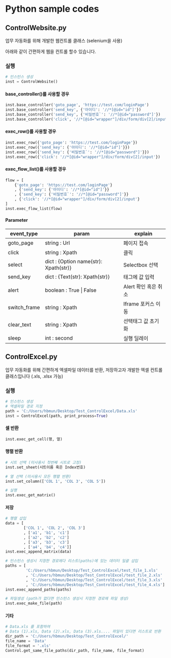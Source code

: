 # Python sample codes
## ControlWebsite.py
업무 자동화를 위해 개발한 웹컨트롤 클래스 (selenium을 사용)

아래와 같이 간편하게 웹을 컨트롤 할수 있습니다.

### 실행
```python
# 인스턴스 생성
inst = ControlWebsite()
```
#### base_controller()를 사용할 경우
```python
inst.base_controller('goto_page', 'https://test.com/loginPage')
inst.base_controller('send_key', {'아이디': '//*[@id="id"]'})
inst.base_controller('send_key', {'비밀번호`': '//*[@id="password"]'})
inst.base_controller('click', '//*[@id="wrapper"]/div/form/div[2]/input')
```
#### exec_row()를 사용할 경우
```python
inst.exec_row({'goto_page': 'https://test.com/loginPage'})
inst.exec_row({'send_key': {'아이디': '//*[@id="id"]'}})
inst.exec_row({'send_key': {'비밀번호`': '//*[@id="password"]'}})
inst.exec_row({'click': '//*[@id="wrapper"]/div/form/div[2]/input'})
```
#### exec_flow_list()를 사용할 경우
```python
flow = [
    {'goto_page': 'https://test.com/loginPage'}
    , {'send_key': {'아이디': '//*[@id="id"]'}}
    , {'send_key': {'비밀번호`': '//*[@id="password"]'}}
    , {'click': '//*[@id="wrapper"]/div/form/div[2]/input'}
]
inst.exec_flow_list(flow)
```

#### Parameter
| event_type   | param                                 | explain              |
| ------------ | ------------------------------------- | -------------------- |
| goto_page    | string : Url                          | 페이지 접속          |
| click        | string : Xpath                        | 클릭                 |
| select       | dict : {Option name(str): Xpath(str)} | Selectbox 선택       |
| send_key     | dict : {Text(str): Xpath(str)}        | 태그에 값 입력       |
| alert        | boolean : True \| False               | Alert 확인 혹은 취소 |
| switch_frame | string : Xpath                        | Iframe 포커스 이동   |
| clear_text   | string : Xpath                        | 선택태그 값 초기화   |
| sleep        | int : second                          | 실행 딜레이          |





## ControlExcel.py

업무 자동화를 위해 간편하게 엑셀파일 데이터를 반환, 저장하고자 개발한 엑셀 컨트롤 클래스입니다 (.xls, .xlsx 가능)

### 실행
```python
# 인스턴스 생성
# 엑셀파일 경로 지정
path = 'C:/Users/hbmun/Desktop/Test_ControlExcel/Data.xls'
inst = ControlExcel(path, print_process=True)
```
#### 셀 반환
```python
inst.exec_get_cell(행, 열)
```
#### 행렬 반환
```python
# 시트 선택 (미사용시 첫번째 시트로 고정)
inst.set_sheet(시트이름 혹은 Index번호)

# 열 선택 (미사용시 모든 행렬 반환)
inst.set_column(['COL 1', 'COL 3', 'COL 5'])

# 실행
inst.exec_get_matrix()
```
#### 저장
```python
# 행렬 삽입
data = [
        ['COL 1', 'COL 2', 'COL 3']
        , ['a1', 'b1', 'c1']
        , ['a2', 'b2', 'c2']
        , ['a3', 'b3', 'c3']
        , ['a4', 'b4', 'c4']]
inst.exec_append_matrix(data)

# 인스턴스 생성시 지정한 경로에다 리스트(paths)에 있는 데이터 일괄 삽입
paths = [
         'C:/Users/hbmun/Desktop/Test_ControlExcel/test_file_1.xls'
         , 'C:/Users/hbmun/Desktop/Test_ControlExcel/test_file_2.xls'
         , 'C:/Users/hbmun/Desktop/Test_ControlExcel/test_file_3.xls'
         , 'C:/Users/hbmun/Desktop/Test_ControlExcel/test_file_4.xls']
inst.exec_append_paths(paths)

# 파일생성 (path가 없다면 인스턴스 생성시 지정한 경로에 파일 생성)
inst.exec_make_file(path)
```
#### 기타
```python
# Data.xls 를 포함하여
# Data (1).xls, Data (2).xls, Data (3).xls.... 파일이 있다면 리스트로 반환
dir_path = 'C:/Users/hbmun/Desktop/Test_ControlExcel/'
file_name = 'Data'
file_format = '.xls'
Control.get_same_file_paths(dir_path, file_name, file_format)
```
